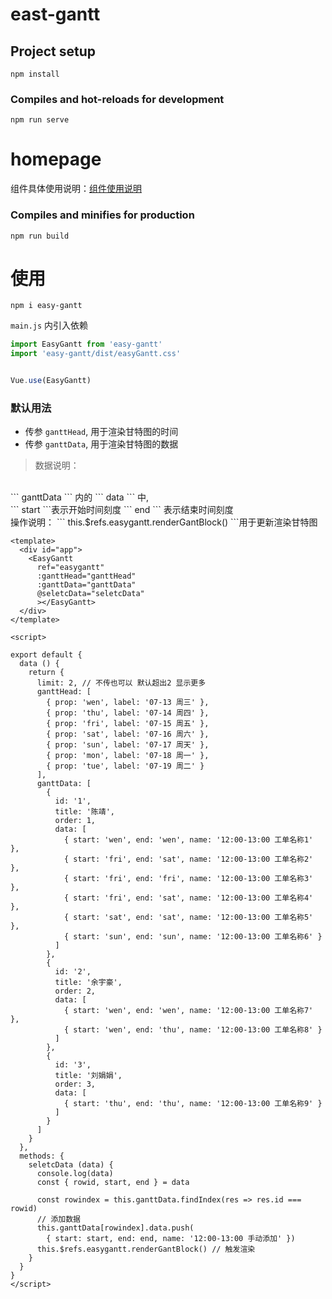 # east-gantt

## Project setup
```
npm install
```

### Compiles and hot-reloads for development
```
npm run serve
```

# homepage
组件具体使用说明：[组件使用说明](https://chenjing0823.github.io/comps/#npm%E5%AE%89%E8%A3%85)

### Compiles and minifies for production
```
npm run build
```

# 使用
```
npm i easy-gantt
```

``` main.js ``` 内引入依赖
```js
import EasyGantt from 'easy-gantt'
import 'easy-gantt/dist/easyGantt.css'


Vue.use(EasyGantt)
```

### 默认用法
+ 传参 ``` ganttHead ```, 用于渲染甘特图的时间
+ 传参 ``` ganttData ```, 用于渲染甘特图的数据

> 数据说明：
<br />
``` ganttData ``` 内的 ``` data ``` 中,
<br />
``` start ```表示开始时间刻度 ``` end ``` 表示结束时间刻度
<br />
操作说明：
``` this.$refs.easygantt.renderGantBlock() ```用于更新渲染甘特图

``` vue
<template>
  <div id="app">
    <EasyGantt
      ref="easygantt"
      :ganttHead="ganttHead"
      :ganttData="ganttData"
      @seletcData="seletcData"
      ></EasyGantt>
  </div>
</template>

<script>

export default {
  data () {
    return {
      limit: 2, // 不传也可以 默认超出2 显示更多
      ganttHead: [
        { prop: 'wen', label: '07-13 周三' },
        { prop: 'thu', label: '07-14 周四' },
        { prop: 'fri', label: '07-15 周五' },
        { prop: 'sat', label: '07-16 周六' },
        { prop: 'sun', label: '07-17 周天' },
        { prop: 'mon', label: '07-18 周一' },
        { prop: 'tue', label: '07-19 周二' }
      ],
      ganttData: [
        {
          id: '1',
          title: '陈靖',
          order: 1,
          data: [
            { start: 'wen', end: 'wen', name: '12:00-13:00 工单名称1' },
            { start: 'fri', end: 'sat', name: '12:00-13:00 工单名称2' },
            { start: 'fri', end: 'fri', name: '12:00-13:00 工单名称3' },
            { start: 'fri', end: 'sat', name: '12:00-13:00 工单名称4' },
            { start: 'sat', end: 'sat', name: '12:00-13:00 工单名称5' },
            { start: 'sun', end: 'sun', name: '12:00-13:00 工单名称6' }
          ]
        },
        {
          id: '2',
          title: '余宇豪',
          order: 2,
          data: [
            { start: 'wen', end: 'wen', name: '12:00-13:00 工单名称7' },
            { start: 'wen', end: 'thu', name: '12:00-13:00 工单名称8' }
          ]
        },
        {
          id: '3',
          title: '刘娟娟',
          order: 3,
          data: [
            { start: 'thu', end: 'thu', name: '12:00-13:00 工单名称9' }
          ]
        }
      ]
    }
  },
  methods: {
    seletcData (data) {
      console.log(data)
      const { rowid, start, end } = data

      const rowindex = this.ganttData.findIndex(res => res.id === rowid)
      // 添加数据
      this.ganttData[rowindex].data.push(
        { start: start, end: end, name: '12:00-13:00 手动添加' })
      this.$refs.easygantt.renderGantBlock() // 触发渲染
    }
  }
}
</script>


```